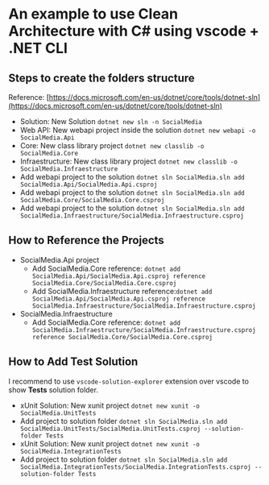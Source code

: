 # An example to use Clean Architecture with C# using vscode + .NET CLI

## Steps to create the folders structure

Reference: [https://docs.microsoft.com/en-us/dotnet/core/tools/dotnet-sln](https://docs.microsoft.com/en-us/dotnet/core/tools/dotnet-sln)

- Solution: New Solution `dotnet new sln -n SocialMedia`
- Web API: New webapi project inside the solution `dotnet new webapi -o SocialMedia.Api`
- Core: New class library project `dotnet new classlib -o SocialMedia.Core`
- Infraestructure: New class library project `dotnet new classlib -o SocialMedia.Infraestructure`
- Add webapi project to the solution `dotnet sln SocialMedia.sln add SocialMedia.Api/SocialMedia.Api.csproj`
- Add webapi project to the solution `dotnet sln SocialMedia.sln add SocialMedia.Core/SocialMedia.Core.csproj`
- Add webapi project to the solution `dotnet sln SocialMedia.sln add SocialMedia.Infraestructure/SocialMedia.Infraestructure.csproj`

## How to Reference the Projects

- SocialMedia.Api project
  - Add SocialMedia.Core reference: `dotnet add SocialMedia.Api/SocialMedia.Api.csproj reference SocialMedia.Core/SocialMedia.Core.csproj`
  - Add SocialMedia.Infraestructure reference:`dotnet add SocialMedia.Api/SocialMedia.Api.csproj reference SocialMedia.Infraestructure/SocialMedia.Infraestructure.csproj`
- SocialMedia.Infraestructure
  - Add SocialMedia.Core reference: `dotnet add SocialMedia.Infraestructure/SocialMedia.Infraestructure.csproj reference SocialMedia.Core/SocialMedia.Core.csproj`

## How to Add Test Solution

I recommend to use `vscode-solution-explorer` extension over vscode to show **Tests** solution folder.

- xUnit Solution: New xunit project `dotnet new xunit -o SocialMedia.UnitTests`
- Add project to solution folder `dotnet sln SocialMedia.sln add SocialMedia.UnitTests/SocialMedia.UnitTests.csproj --solution-folder Tests`
- xUnit Solution: New xunit project `dotnet new xunit -o SocialMedia.IntegrationTests`
- Add project to solution folder `dotnet sln SocialMedia.sln add SocialMedia.IntegrationTests/SocialMedia.IntegrationTests.csproj --solution-folder Tests`
